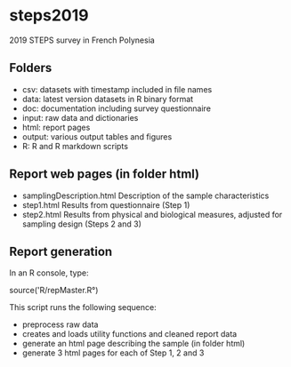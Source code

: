 # steps2019
2019 STEPS survey in French Polynesia


## Folders
- csv: datasets with timestamp included in file names 
- data: latest version datasets in R binary format
- doc: documentation including survey questionnaire
- input: raw data and dictionaries
- html: report pages
- output: various output tables and figures
- R: R and R markdown scripts


## Report web pages (in folder html)
- samplingDescription.html Description of the sample characteristics
- step1.html Results from questionnaire (Step 1)
- step2.html Results from physical and biological measures, adjusted for sampling design (Steps 2 and 3)


## Report generation
In an R console, type:

source('R/repMaster.R°)

This script runs the following sequence:
- preprocess raw data
- creates and loads utility functions and cleaned report data
- generate an html page describing the sample (in folder html)
- generate 3 html pages for each of Step 1, 2 and 3

